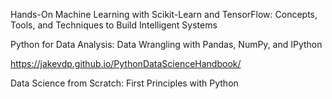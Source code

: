
Hands-On Machine Learning with Scikit-Learn and TensorFlow: Concepts, Tools, and Techniques to Build Intelligent Systems

Python for Data Analysis: Data Wrangling with Pandas, NumPy, and IPython

https://jakevdp.github.io/PythonDataScienceHandbook/

Data Science from Scratch: First Principles with Python
